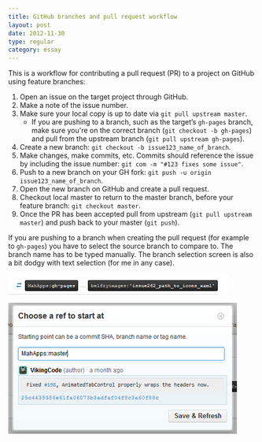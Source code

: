 ```yaml
---
title: GitHub branches and pull request workflow
layout: post
date: 2012-11-30
type: regular
category: essay
---
```


This is a workflow for contributing a pull request (PR) to a project on GitHub using feature branches:

1. Open an issue on the target project through GitHub.
2. Make a note of the issue number.
3. Make sure your local copy is up to date via `git pull upstream master`.
    - If you are pushing to a branch, such as the target’s `gh-pages` branch, make sure you're on the correct branch (`git checkout -b gh-pages`) and pull from the upstream branch (`git pull upstream gh-pages`).
4. Create a new branch: `git checkout -b issue123_name_of_branch`.
5. Make changes, make commits, etc. Commits should reference the issue by including the issue number: `git com -m "#123 fixes some issue"`.
6. Push to a new branch on your GH fork: `git push -u origin issue123_name_of_branch`.
7. Open the new branch on GitHub and create a pull request.
8. Checkout local master to return to the master branch, before your feature branch: `git checkout master`.
9. Once the PR has been accepted pull from upstream (`git pull upstream master`) and push back to your master (`git push`).

If you are pushing to a branch when creating the pull request (for example to `gh-pages`) you have to select the source branch to compare to. The branch name has to be typed manually. The branch selection screen is also a bit dodgy with text selection (for me in any case).

![Branch selection](/images/2012-11-30-github_branches_and_pull_request_workflow/branch-selection.png)

![Choose a ref to start at](/images/2012-11-30-github_branches_and_pull_request_workflow/choose_a_ref_to_start_at.png)
